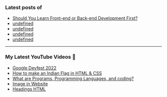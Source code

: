 ### Latest posts of 
<!-- BLOG-POST-LIST:START -->
- [Should You Learn Front-end or Back-end Development First?](https://blog.codersalman.live/should-you-learn-front-end-or-back-end-development-first-1)
- [undefined](https://blog.codersalman.live/undefined-1)
- [undefined](https://blog.codersalman.live/undefined-1)
- [undefined](https://blog.codersalman.live/undefined-1)
- [undefined](https://blog.codersalman.live/undefined)
<!-- BLOG-POST-LIST:END -->

<hr>

### My Latest YouTube Videos 🌱
<!-- YOUTUBE:START -->
- [Google Devfest 2022 ](https://www.youtube.com/watch?v=u_wWOf0LUxk)
- [How to make an Indian Flag in HTML &amp; CSS ](https://www.youtube.com/watch?v=5IxQYP8xTIE)
- [What are  Programs, Programming Languages, and coding? ](https://www.youtube.com/watch?v=9_b_2HpqasE)
- [Image in Website ](https://www.youtube.com/watch?v=g2bmNTShT-Q)
- [Headings HTML ](https://www.youtube.com/watch?v=YCgJBxAvboA)
<!-- YOUTUBE:END -->
